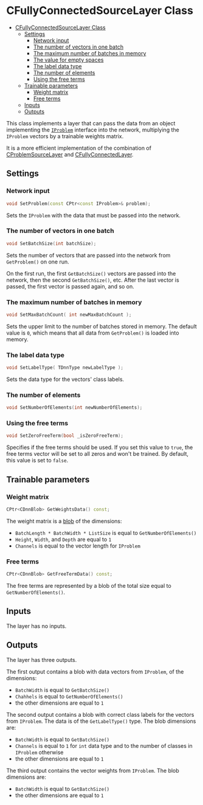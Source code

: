 # CFullyConnectedSourceLayer Class

<!-- TOC -->

- [CFullyConnectedSourceLayer Class](#cfullyconnectedsourcelayer-class)
    - [Settings](#settings)
        - [Network input](#network-input)
        - [The number of vectors in one batch](#the-number-of-vectors-in-one-batch)
        - [The maximum number of batches in memory](#the-maximum-number-of-batches-in-memory)
        - [The value for empty spaces](#the-value-for-empty-spaces)
        - [The label data type](#the-label-data-type)
        - [The number of elements](#the-number-of-elements)
        - [Using the free terms](#using-the-free-terms)
    - [Trainable parameters](#trainable-parameters)
        - [Weight matrix](#weight-matrix)
        - [Free terms](#free-terms)
    - [Inputs](#inputs)
    - [Outputs](#outputs)

<!-- /TOC -->

This class implements a layer that can pass the data from an object implementing the [`IProblem`](../../ClassificationAndRegression/Problems.md) interface into the network, multiplying the `IProblem` vectors by a trainable weights matrix.

It is a more efficient implementation of the combination
of [CProblemSourceLayer](ProblemSourceLayer.md) and [CFullyConnectedLayer](../FullyConnectedLayer.md).

## Settings

### Network input

```c++
void SetProblem(const CPtr<const IProblem>& problem);
```

Sets the `IProblem` with the data that must be passed into the network.

### The number of vectors in one batch

```c++
void SetBatchSize(int batchSize);
```

Sets the number of vectors that are passed into the network from `GetProblem()` on one run.

On the first run, the first `GetBatchSize()` vectors are passed into the network, then the second `GetBatchSize()`, etc. After the last vector is passed, the first vector is passed again, and so on.

### The maximum number of batches in memory

```c++
void SetMaxBatchCount( int newMaxBatchCount );
```

Sets the upper limit to the number of batches stored in memory. The default value is `0`, which means that all data from `GetProblem()` is loaded into memory.

### The label data type

```c++
void SetLabelType( TDnnType newLabelType );
```

Sets the data type for the vectors' class labels.

### The number of elements

```c++
void SetNumberOfElements(int newNumberOfElements);
```

### Using the free terms

```c++
void SetZeroFreeTerm(bool _isZeroFreeTerm);
```

Specifies if the free terms should be used. If you set this value to `true`, the free terms vector will be set to all zeros and won't be trained. By default, this value is set to `false`.

## Trainable parameters

### Weight matrix

```c++
CPtr<CDnnBlob> GetWeightsData() const;
```

The weight matrix is a [blob](../DnnBlob.md) of the dimensions:

- `BatchLength * BatchWidth * ListSize` is equal to `GetNumberOfElements()`
- `Height`, `Width`, and `Depth` are equal to `1`
- `Channels` is equal to the vector length for `IProblem`

### Free terms

```c++
CPtr<CDnnBlob> GetFreeTermData() const;
```

The free terms are represented by a blob of the total size equal to `GetNumberOfElements()`.

## Inputs

The layer has no inputs.

## Outputs

The layer has three outputs.

The first output contains a blob with data vectors from `IProblem`, of the dimensions:

- `BatchWidth` is equal to `GetBatchSize()`
- `Chahhels` is equal to `GetNumberOfElements()`
- the other dimensions are equal to `1`

The second output contains a blob with correct class labels for the vectors from `IProblem`. The data is of the `GetLabelType()` type. The blob dimensions are:

- `BatchWidth` is equal to `GetBatchSize()`
- `Channels` is equal to `1` for `int` data type and to the number of classes in `IProblem` otherwise
- the other dimensions are equal to `1`

The third output contains the vector weights from `IProblem`. The blob dimensions are:

- `BatchWidth` is equal to `GetBatchSize()`
- the other dimensions are equal to `1`
